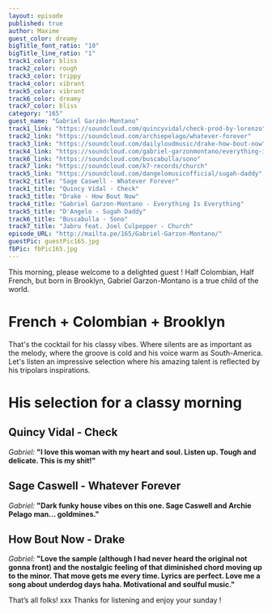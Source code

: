 ```yaml
---
layout: episode
published: true
author: Maxime
guest_color: dreamy
bigTitle_font_ratio: "10"
bigTitle_line_ratio: "1"
track1_color: bliss
track2_color: rough
track3_color: trippy
track4_color: vibrant
track5_color: vibrant
track6_color: dreamy
track7_color: bliss
category: "165"
guest_name: "Gabriel Garzón-Montano"
track1_link: "https://soundcloud.com/quincyvidal/check-prod-by-lorenzo"
track2_link: "https://soundcloud.com/archiepelago/whatever-forever"
track3_link: "https://soundcloud.com/dailyloudmusic/drake-how-bout-now"
track4_link: "https://soundcloud.com/gabriel-garzonmontano/everything-is-everything"
track6_link: "https://soundcloud.com/buscabulla/sono"
track7_link: "https://soundcloud.com/k7-records/church"
track5_link: "https://soundcloud.com/dangelomusicofficial/sugah-daddy"
track2_title: "Sage Caswell - Whatever Forever"
track1_title: "Quincy Vidal - Check"
track3_title: "Drake - How Bout Now"
track4_title: "Gabriel Garzon-Montano - Everything Is Everything"
track5_title: "D'Angelo - Sugah Daddy"
track6_title: "Buscabulla - Sono"
track7_title: "Jabru feat. Joel Culpepper - Church"
episode_URL: "http://mailta.pe/165/Gabriel-Garzon-Montano/"
guestPic: guestPic165.jpg
fbPic: fbPic165.jpg
---
```


<p id="introduction">
This morning, please welcome to a delighted guest ! Half Colombian, Half French, but born in Brooklyn, Gabriel Garzon-Montano is a true child of the world. </p>

# French + Colombian + Brooklyn
That's the cocktail for his classy vibes. Where silents are as important as the melody, where the groove is cold and his voice warm as South-America. Let's listen an impressive selection where his amazing talent is reflected by his tripolars inspirations.

# His selection for a classy morning

## Quincy Vidal - Check
_Gabriel:_ **"**I love this woman with my heart and soul. Listen up. Tough and delicate. This is my shit!**"**

## Sage Caswell - Whatever Forever
_Gabriel:_ **"**Dark funky house vibes on this one. Sage Caswell and Archie Pelago man... goldmines.**"**

## How Bout Now - Drake
_Gabriel:_ **"**Love the sample (although I had never heard the original not gonna front) and the nostalgic feeling of that diminished chord moving up to the minor. That move gets me every time. Lyrics are perfect. Love me a song about underdog days haha. Motivational and soulful music.**"**

<p id="outroduction">
That’s all folks! xxx Thanks for listening and enjoy your sunday !
</p>